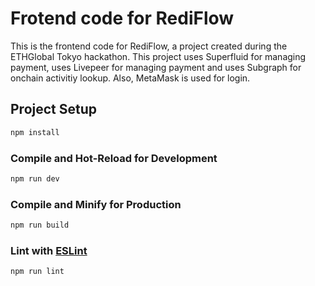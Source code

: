 # Frotend code for RediFlow

This is the frontend code for RediFlow, a project created during the ETHGlobal Tokyo hackathon. This project uses Superfluid for managing payment, uses Livepeer for managing payment and uses Subgraph for onchain activitiy lookup. Also, MetaMask is used for login. 

## Project Setup

```sh
npm install
```

### Compile and Hot-Reload for Development

```sh
npm run dev
```

### Compile and Minify for Production

```sh
npm run build
```

### Lint with [ESLint](https://eslint.org/)

```sh
npm run lint
```
